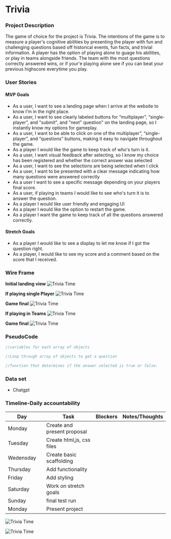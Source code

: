 # Trivia 

### Project Description
The game of choice for the project is Trivia. The intentions of the game is to measure a player's cognitive abilities by presenting the player with fun and challenging questions based off historical events, fun facts, and trivial information. A player has the option of playing alone to guage his abilities, or play in teams alongside friends. The team with the most questions correctly answered wins, or if your'e playing alone see if you can beat your previous highscore everytime you play.

### User Stories
#### MVP Goals 
* As a user, I want to see a landing page when I arrive at the website to know I’m in the right place.
* As a user, I want to see clearly labeled buttons for “multiplayer”, “single-player”, and "submit",  and "next" question" on the landing page, so I instantly know my options for gameplay.
* As a user, I want to be able to click on one of the multiplayer”, “single-player”, and “questions” buttons, making it easy to navigate throughout the game.
* As a player I would like the game to keep track of who's turn is it.
* As a user, I want visual feedback after selecting, so I know my choice has been registered and whether the correct answer was selected
* As a user, I want to see the selections are being selected when I click
* As a user, I want to be presented with a clear message indicating how many questions were answered correctly 
* As a user I want to see a specific message depending on your players final score.
* As a user, if playing in teams I would like to see who's turn it is to answer the question. 
* As a player I would like user friendly and engaging UI
* As a player I would like the option to restart the game.
* As a player I want the game to keep track of all the questions answered correctly.
#### Stretch Goals
* As a player I would like to see a display to let me know if I got the question right.
 * As a player, I would like to see my score and a comment based on the score that I received.

### Wire Frame
**Initial landing view**
![Trivia Time](https://imgur.com/a/0twwvSS)

**If playing single Player**
![Trivia Time](https://imgur.com/r3o4ChS)

**Game final**
![Trivia Time](https://imgur.com/G66M7Lz)

**If playing in Teams**
![Trivia Time](https://imgur.com/tmtoi49) 

**Game final**
![Trivia Time](https://imgur.com/fSs2TU3)

### PseudoCode
```javascript
//variables for each array of objects

//Loop through array of objects to get a question

//function that determines if the answer selected is true or false.
```
### Data set 
- Chatgpt

### Timeline-Daily accountability
| Day       |   | Task                        | Blockers | Notes/Thoughts |
|-----------|---|-----------------------------|----------|----------------|
| Monday    |   | Create and present proposal |          |                |
| Tuesday   |   | Create html,js, css files   |          |                |
| Wedensday |   | Create basic scaffolding    |          |                |
| Thursday  |   | Add functionality           |          |                |
| Friday    |   | Add styling                 |          |                |
| Saturday  |   | Work on stretch goals       |          |                |
| Sunday    |   | final test run              |          |                |
| Monday    |   | Present project                     |          |                |



![Trivia Time](https://imgur.com/r3o4ChS)

![Trivia Time](https://imgur.com/fSs2TU3)





